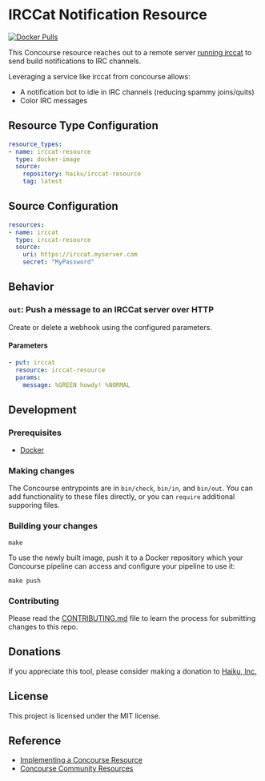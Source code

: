 IRCCat Notification Resource
===================================

[![Docker Pulls](https://img.shields.io/docker/pulls/haiku/irccat-resource.svg)](https://hub.docker.com/r/haiku/irccat-resource)

This Concourse resource reaches out to a remote server [running irccat](https://github.com/irccloud/irccat) to send build
notifications to IRC channels.

Leveraging a service like irccat from concourse allows:

  * A notification bot to idle in IRC channels (reducing spammy joins/quits)
  * Color IRC messages

Resource Type Configuration
---------------------------

```yaml
resource_types:
- name: irccat-resource
  type: docker-image
  source:
    repository: haiku/irccat-resource
    tag: latest
```
Source Configuration
--------------------

```yaml
resources:
- name: irccat
  type: irccat-resource
  source:
    uri: https://irccat.myserver.com
    secret: "MyPassword"
```

Behavior
--------

### `out`: Push a message to an IRCCat server over HTTP

Create or delete a webhook using the configured parameters.

#### Parameters

```yaml
- put: irccat
  resource: irccat-resource
  params:
    message: %GREEN howdy! %NORMAL
```

## Development
### Prerequisites
- [Docker](https://www.docker.com/)

### Making changes
The Concourse entrypoints are in `bin/check`, `bin/in`, and `bin/out`. You can add functionality to these files directly, or you can `require` additional supporing files.

### Building your changes
```shell
make
```

To use the newly built image, push it to a Docker repository which your Concourse pipeline can access and configure your pipeline to use it:

```shell
make push
```

### Contributing
Please read the [CONTRIBUTING.md](CONTRIBUTING.md) file to learn the process for submitting changes to this repo.

## Donations
If you appreciate this tool, please consider making a donation to [Haiku, Inc.](https://haiku-inc.org)

## License
This project is licensed under the MIT license.

## Reference
- [Implementing a Concourse Resource](https://concourse-ci.org/implementing-resource-types.html)
- [Concourse Community Resources](https://github.com/concourse/concourse/wiki/Resource-Types)
